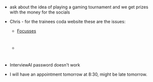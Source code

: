 - ask about the idea of playing a gaming tournament and we get prizes with the money for the socials

- Chris - for the trainees coda website these are the issues:
	- [Focusses](https://coda.io/d/Trainees_dryBdidTdcn/Quads_suZ7P4K6#_lu3xWbA2)
	- #

- InterviewAI password doesn't work

- I will have an appointment tomorrow at 8:30, might be late tomorrow.
